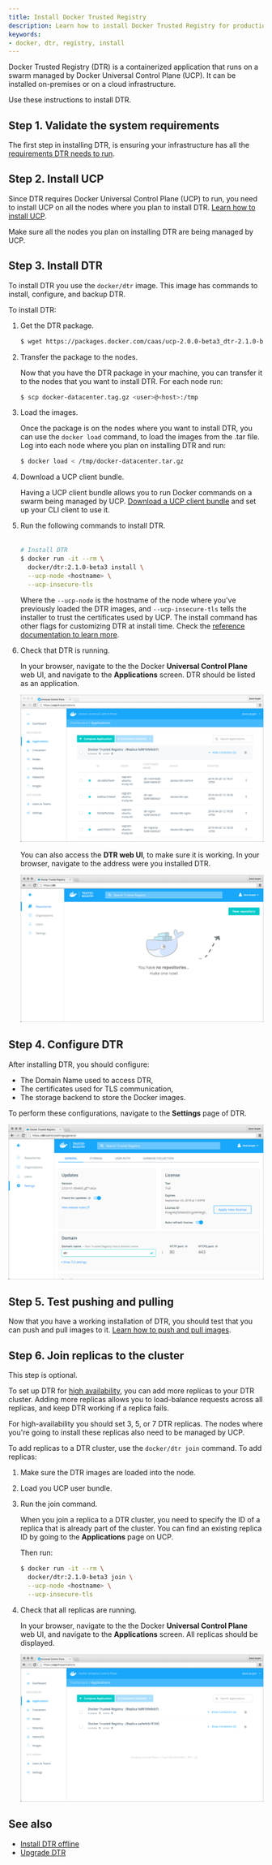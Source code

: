 ```yaml
---
title: Install Docker Trusted Registry
description: Learn how to install Docker Trusted Registry for production.
keywords:
- docker, dtr, registry, install
---
```


Docker Trusted Registry (DTR) is a containerized application that runs on a
swarm managed by Docker Universal Control Plane (UCP). It can be installed
on-premises or on a cloud infrastructure.

Use these instructions to install DTR.

## Step 1. Validate the system requirements

The first step in installing DTR, is ensuring your
infrastructure has all the [requirements DTR needs to run](system-requirements.md).

## Step 2. Install UCP

Since DTR requires Docker Universal Control Plane (UCP)
to run, you need to install UCP on all the nodes where you plan to install DTR.
[Learn how to install UCP](https://docs.docker.com/ucp/installation/install-production/).

Make sure all the nodes you plan on installing DTR are being managed by UCP.

## Step 3. Install DTR

To install DTR you use the `docker/dtr` image. This image has commands to
install, configure, and backup DTR.

To install DTR:

1. Get the DTR package.

    ```bash
    $ wget https://packages.docker.com/caas/ucp-2.0.0-beta3_dtr-2.1.0-beta3.tar.gz -O docker-datacenter.tar.gz
    ```

2. Transfer the package to the nodes.

    Now that you have the DTR package in your machine, you can transfer it to the
    nodes that you want to install DTR. For each node run:

    ```bash
    $ scp docker-datacenter.tag.gz <user>@<host>:/tmp
    ```

3. Load the images.

    Once the package is on the nodes where you want to install DTR, you can use
    the `docker load` command, to load the images from the .tar file. Log
    into each node where you plan on installing DTR and run:

    ```bash
    $ docker load < /tmp/docker-datacenter.tar.gz
    ```

4. Download a UCP client bundle.

    Having a UCP client bundle allows you to run Docker commands on a swarm
    being managed by UCP.
    [Download a UCP client bundle](https://docs.docker.com/ucp/access-ucp/cli-based-access/)
    and set up your CLI client to use it.

5. Run the following commands to install DTR.

    ```bash

    # Install DTR
    $ docker run -it --rm \
      docker/dtr:2.1.0-beta3 install \
      --ucp-node <hostname> \
      --ucp-insecure-tls
    ```

    Where the `--ucp-node` is the hostname of the node where you've previously
    loaded the DTR images, and `--ucp-insecure-tls` tells the installer to
    trust the certificates used by UCP.
    The install command has other flags for customizing DTR at install time.
    Check the [reference documentation to learn more](../reference/install.md).


6. Check that DTR is running.

    In your browser, navigate to the the Docker **Universal Control Plane**
    web UI, and navigate to the **Applications** screen. DTR should be listed
    as an application.

    ![](../images/install-dtr-1.png)

    You can also access the **DTR web UI**, to make sure it is working. In your
    browser, navigate to the address were you installed DTR.

    ![](../images/install-dtr-2.png)


## Step 4. Configure DTR

After installing DTR, you should configure:

  * The Domain Name used to access DTR,
  * The certificates used for TLS communication,
  * The storage backend to store the Docker images.

  To perform these configurations, navigate to the **Settings** page of DTR.

  ![](../images/install-dtr-3.png)

## Step 5. Test pushing and pulling

Now that you have a working installation of DTR, you should test that you can
push and pull images to it.
[Learn how to push and pull images](../repos-and-images/index.md).

## Step 6. Join replicas to the cluster

This step is optional.

To set up DTR for [high availability](../high-availability/index.md),
you can add more replicas to your DTR cluster. Adding more replicas allows you
to load-balance requests across all replicas, and keep DTR working if a
replica fails.

For high-availability you should set 3, 5, or 7 DTR replicas. The nodes where
you're going to install these replicas also need to be managed by UCP.

To add replicas to a DTR cluster, use the `docker/dtr join` command. To add
replicas:

1. Make sure the DTR images are loaded into the node.

2. Load you UCP user bundle.

3. Run the join command.

    When you join a replica to a DTR cluster, you need to specify the
    ID of a replica that is already part of the cluster. You can find an
    existing replica ID by going to the **Applications** page on UCP.

    Then run:

    ```bash
    $ docker run -it --rm \
      docker/dtr:2.1.0-beta3 join \
      --ucp-node <hostname> \
      --ucp-insecure-tls
    ```

4. Check that all replicas are running.

    In your browser, navigate to the the Docker **Universal Control Plane**
    web UI, and navigate to the **Applications** screen. All replicas should
    be displayed.

    ![](../images/install-dtr-4.png)

## See also

* [Install DTR offline](install-dtr-offline.md)
* [Upgrade DTR](upgrade/upgrade-major.md)
